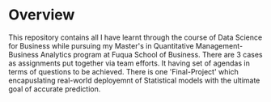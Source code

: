# Overview
This repository contains all I have learnt through the course of Data Science for Business while pursuing my Master's in Quantitative Management- Business Analytics program at Fuqua School of Business. There are 3 cases as assignments put together via team efforts. It having set of agendas in terms of questions to be achieved. There is one 'Final-Project' which encapuslating real-world deployemnt of Statistical models with the ultimate goal of accurate prediction.
